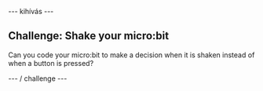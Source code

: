 \--- kihívás \---

## Challenge: Shake your micro:bit

Can you code your micro:bit to make a decision when it is shaken instead of when a button is pressed?

\--- / challenge \---